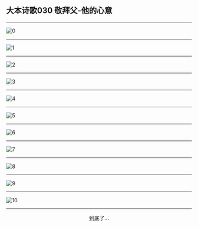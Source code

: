 
## 大本诗歌030 敬拜父-他的心意
        
<div id="aplayer0"></div>

<div id="aplayer1"></div>

<div id="aplayer2"></div>

---

<img alt="0" data-original="/data/d0026/0">

---

<img alt="1" data-original="/data/d0026/1">

---

<img alt="2" data-original="/data/d0026/2">

---

<img alt="3" data-original="/data/d0026/3">

---

<img alt="4" data-original="/data/d0026/4">

---

<img alt="5" data-original="/data/d0026/5">

---

<img alt="6" data-original="/data/d0026/6">

---

<img alt="7" data-original="/data/d0026/7">

---

<img alt="8" data-original="/data/d0026/8">

---

<img alt="9" data-original="/data/d0026/9">

---

<img alt="10" data-original="/data/d0026/10">

---

<p style="text-align: center">到底了...</p>

<script src="/js/dist-view.js"></script>

<script>
MAIN.id = 'd0026';
        
const ap0 = new APlayer({
    container: document.getElementById('aplayer0'),
    volume: 1,
    loop: 'none',
    preload: 'none',
    audio: [{
        name: 'D30.mp3',
        artist: '大本诗歌',
        url: 'https://res.wx.qq.com/voice/getvoice?mediaid=MzI0NTk3MDM5M18yMjQ3NTE1Nzkz',
        cover: '/favicon'
    }]
});
const ap1 = new APlayer({
    container: document.getElementById('aplayer1'),
    volume: 1,
    loop: 'none',
    preload: 'none',
    audio: [{
        name: 'D30第一节领唱.mp3',
        artist: '大本诗歌',
        url: 'https://res.wx.qq.com/voice/getvoice?mediaid=MzI0NTk3MDM5M18yMjQ3NTE1Nzk0',
        cover: '/favicon'
    }]
});
const ap2 = new APlayer({
    container: document.getElementById('aplayer2'),
    volume: 1,
    loop: 'none',
    preload: 'none',
    audio: [{
        name: 'D30教唱版.mp3',
        artist: '大本诗歌',
        url: 'https://res.wx.qq.com/voice/getvoice?mediaid=MzI0NTk3MDM5M18yMjQ3NTE1Nzk1',
        cover: '/favicon'
    }]
});
</script>
